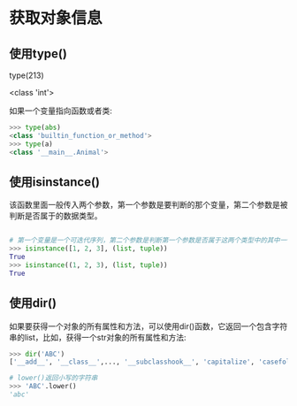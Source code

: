 # 获取对象信息

##  使用type()

type(213)

<class 'int'>

如果一个变量指向函数或者类:

```py
>>> type(abs)
<class 'builtin_function_or_method'>
>>> type(a)
<class '__main__.Animal'>
```

## 使用isinstance()

该函数里面一般传入两个参数，第一个参数是要判断的那个变量，第二个参数是被判断是否属于的数据类型。

```py

# 第一个变量是一个可迭代序列，第二个参数是判断第一个参数是否属于这两个类型中的其中一个
>>> isinstance([1, 2, 3], (list, tuple)) 
True
>>> isinstance((1, 2, 3), (list, tuple))
True

```

## 使用dir()

如果要获得一个对象的所有属性和方法，可以使用dir()函数，它返回一个包含字符串的list，比如，获得一个str对象的所有属性和方法:

```py
>>> dir('ABC')
['__add__', '__class__',..., '__subclasshook__', 'capitalize', 'casefold',..., 'zfill']

# lower()返回小写的字符串
>>> 'ABC'.lower()
'abc'

```

